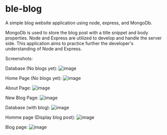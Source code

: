 # ble-blog
A simple blog website application using node, express, and MongoDb.

MongoDb is used to store the blog post with a title snippet and body properties. Node and Express are utilized to develop and handle the server side. This application aims to practice further the developer's understanding of Node and Express.

Screenshots:

Database (No blogs yet): 
![image](https://github.com/markDoesany/ble-blog/assets/143711609/be701cdf-cba6-4d78-bdea-20f30c53898d)


Home Page (No blogs yet):
![image](https://github.com/markDoesany/ble-blog/assets/143711609/e782d9b8-61d6-4312-8073-895ad1a4b309)

About Page:
![image](https://github.com/markDoesany/ble-blog/assets/143711609/f3abfddd-ef7e-4195-8858-12aae9c2a587)

New Blog Page:
![image](https://github.com/markDoesany/ble-blog/assets/143711609/33734206-f48b-47ab-be47-d0ac3e47adf3)

Database (with blog):
![image](https://github.com/markDoesany/ble-blog/assets/143711609/4374cce3-72f9-452d-ae71-4e75d2064614)

Homme page (Display blog post):
![image](https://github.com/markDoesany/ble-blog/assets/143711609/d9556926-b3d4-4e89-ae42-80631d5ed82d)

Blog page:
![image](https://github.com/markDoesany/ble-blog/assets/143711609/60eb07a3-3acb-4e51-a06f-9641d95e5e76)








